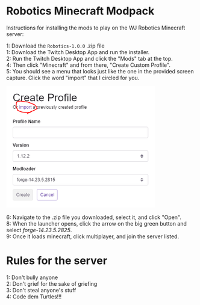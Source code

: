 # Robotics Minecraft Modpack
Instructions for installing the mods to play on the WJ Robotics Minecraft server:

1: Download the `Robotics-1.0.0` .zip file\
1: Download the Twitch Desktop App and run the installer.\
2: Run the Twitch Desktop App and click the "Mods" tab at the top.\
4: Then click "Minecraft" and from there, "Create Custom Profile".\
5: You should see a menu that looks just like the one in the provided screen capture.  Click the word "import" that I circled for you.

![Screenshot](https://github.com/Pecant-Pie/modpackhelp/blob/master/modpackimportcircle.PNG)

6: Navigate to the .zip file you downloaded, select it, and click "Open".\
8: When the launcher opens, click the arrow on the big green button and select *forge-14.23.5.2825*.\
9: Once it loads minecraft, click multiplayer, and join the server listed.

# Rules for the server
1: Don't bully anyone\
2: Don't grief for the sake of griefing\
3: Don't steal anyone's stuff\
4: Code dem Turtles!!!
